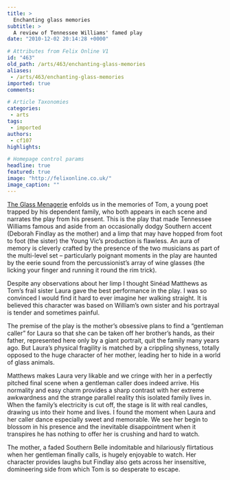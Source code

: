 ```yaml
---
title: >
  Enchanting glass memories
subtitle: >
  A review of Tennessee Williams' famed play
date: "2010-12-02 20:14:28 +0000"

# Attributes from Felix Online V1
id: "463"
old_path: /arts/463/enchanting-glass-memories
aliases:
 - /arts/463/enchanting-glass-memories
imported: true
comments:

# Article Taxonomies
categories:
 - arts
tags:
 - imported
authors:
 - cf107
highlights:

# Homepage control params
headline: true
featured: true
image: "http://felixonline.co.uk/"
image_caption: ""
---
```


[The Glass Menagerie](http://en.wikipedia.org/wiki/The_Glass_Menagerie) enfolds us in the memories of Tom, a young poet trapped by his dependent family, who both appears in each scene and narrates the play from his present. This is the play that made Tennessee Williams famous and aside from an occasionally dodgy Southern accent (Deborah Findlay as the mother) and a limp that may have hopped from foot to foot (the sister) the Young Vic’s production is flawless. An aura of memory is cleverly crafted by the presence of the two musicians as part of the multi-level set – particularly poignant moments in the play are haunted by the eerie sound from the percussionist’s array of wine glasses (the licking your finger and running it round the rim trick).

Despite any observations about her limp I thought Sinéad Matthews as Tom’s frail sister Laura gave the best performance in the play. I was so convinced I would find it hard to ever imagine her walking straight. It is believed this character was based on William’s own sister and his portrayal is tender and sometimes painful.

The premise of the play is the mother’s obsessive plans to find a “gentleman caller” for Laura so that she can be taken off her brother’s hands, as their father, represented here only by a giant portrait, quit the family many years ago. But Laura’s physical fragility is matched by a crippling shyness, totally opposed to the huge character of her mother, leading her to hide in a world of glass animals.

Matthews makes Laura very likable and we cringe with her in a perfectly pitched final scene when a gentleman caller does indeed arrive. His normality and easy charm provides a sharp contrast with her extreme awkwardness and the strange parallel reality this isolated family lives in. When the family’s electricity is cut off, the stage is lit with real candles, drawing us into their home and lives. I found the moment when Laura and her caller dance especially sweet and memorable. We see her begin to blossom in his presence and the inevitable disappointment when it transpires he has nothing to offer her is crushing and hard to watch.

The mother, a faded Southern Belle indomitable and hilariously flirtatious when her gentleman finally calls, is hugely enjoyable to watch. Her character provides laughs but Findlay also gets across her insensitive, domineering side from which Tom is so desperate to escape.
